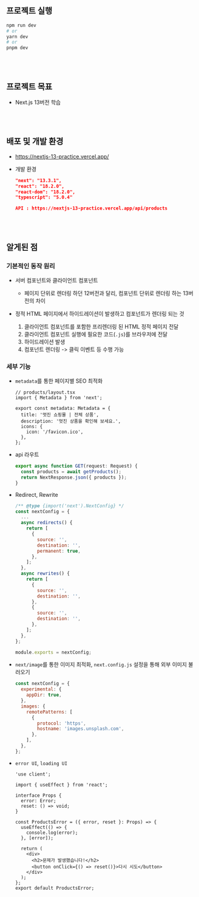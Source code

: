 ## 프로젝트 실행

```bash
npm run dev
# or
yarn dev
# or
pnpm dev
```

<br><br>

## 프로젝트 목표

- Next.js 13버전 학습

<br><br>

## 배포 및 개발 환경

- <a href="https://nextjs-13-practice.vercel.app/" target="_blank">https://nextjs-13-practice.vercel.app/</a>
- 개발 환경

  ```json
  "next": "13.3.1",
  "react": "18.2.0",
  "react-dom": "18.2.0",
  "typescript": "5.0.4"

  API : https://nextjs-13-practice.vercel.app/api/products
  ```

<br><br>

## 알게된 점

### 기본적인 동작 원리

- 서버 컴포넌트와 클라이언트 컴포넌트
  - 페이지 단위로 렌더링 하던 12버전과 달리, 컴포넌트 단위로 렌더링 하는 13버전의 차이
- 정적 HTML 페이지에서 하이드레이션이 발생하고 컴포넌트가 렌더링 되는 것

  1. 클라이언트 컴포넌트를 포함한 프리렌더링 된 HTML 정적 페이지 전달
  2. 클라이언트 컴포넌트 실행에 필요한 코드(`.js`)를 브라우저에 전달
  3. 하이드레이션 발생
  4. 컴포넌트 렌더링 -> 클릭 이벤트 등 수행 가능

### 세부 기능

- `metadata`를 통한 페이지별 SEO 최적화

  ```tsx
  // products/layout.tsx
  import { Metadata } from 'next';

  export const metadata: Metadata = {
    title: '멋진 쇼핑몰 | 전체 상품',
    description: '멋진 상품을 확인해 보세요.',
    icons: {
      icon: '/favicon.ico',
    },
  };
  ```

- api 라우트

  ```ts
  export async function GET(request: Request) {
    const products = await getProducts();
    return NextResponse.json({ products });
  }
  ```

- Redirect, Rewrite

  ```js
  /** @type {import('next').NextConfig} */
  const nextConfig = {
    ...
    async redirects() {
      return [
        {
          source: '',
          destination: '',
          permanent: true,
        },
      ];
    },
    async rewrites() {
      return [
        {
          source: '',
          destination: '',
        },
        {
          source: '',
          destination: '',
        },
      ];
    },
  };

  module.exports = nextConfig;
  ```

- `next/image`를 통한 이미지 최적화, `next.config.js` 설정을 통해 외부 이미지 불러오기
  ```js
  const nextConfig = {
    experimental: {
      appDir: true,
    },
    images: {
      remotePatterns: [
        {
          protocol: 'https',
          hostname: 'images.unsplash.com',
        },
      ],
    },
  };
  ```
- `error UI`, `loading UI`

  ```tsx
  'use client';

  import { useEffect } from 'react';

  interface Props {
    error: Error;
    reset: () => void;
  }

  const ProductsError = ({ error, reset }: Props) => {
    useEffect(() => {
      console.log(error);
    }, [error]);

    return (
      <div>
        <h2>문제가 발생했습니다!</h2>
        <button onClick={() => reset()}>다시 시도</button>
      </div>
    );
  };
  export default ProductsError;
  ```
